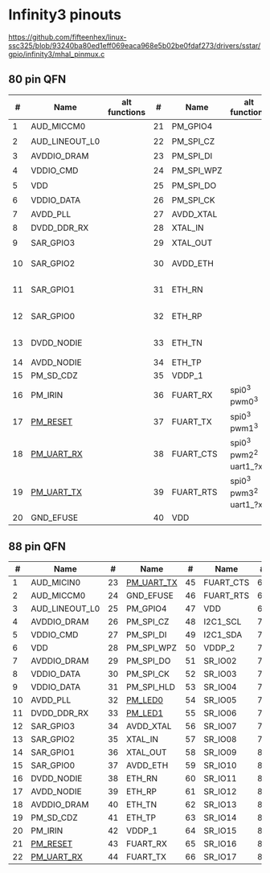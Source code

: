 # Infinity3 pinouts

https://github.com/fifteenhex/linux-ssc325/blob/93240ba80ed1eff069eaca968e5b02be0fdaf273/drivers/sstar/gpio/infinity3/mhal_pinmux.c

## 80 pin QFN

| #  | Name                                         | alt functions    | #  | Name       | alt functions                                          | #  | Name     | alt functions        | #  | Name                                               | alt functions                           |
|----|----------------------------------------------|------------------|----|------------|--------------------------------------------------------|----|----------|----------------------|----|----------------------------------------------------|-----------------------------------------|
| 1  | AUD_MICCM0                                   |                  | 21 | PM_GPIO4   |                                                        | 41 | I2C1_SCL | i2c1_scl<sup>1</sup> | 61 | VDD                                                |                                         |
| 2  | AUD_LINEOUT_L0                               |                  | 22 | PM_SPI_CZ  |                                                        | 42 | I2C1_SDA | i2c1_sda<sup>1</sup> | 62 | VDDP_3                                             |                                         |
| 3  | AVDDIO_DRAM                                  |                  | 23 | PM_SPI_DI  |                                                        | 43 | VDDP_2   |                      | 63 | [SPI0_CZ](../ip/commonpins.md#spi0_cz)<sup>1</sup> | pwm4<sup>2</sup>                        |
| 4  | VDDIO_CMD                                    |                  | 24 | PM_SPI_WPZ |                                                        | 44 | SR_IO02  |                      | 64 | [SPI0_CK](../ip/commonpins.md#spi0_ck)<sup>1</sup> | pwm5<sup>2</sup>                        |
| 5  | VDD                                          |                  | 25 | PM_SPI_DO  |                                                        | 45 | SR_IO03  |                      | 65 | [SPI0_DI](../ip/commonpins.md#spi0_di)<sup>1</sup> | pwm6<sup>2</sup>                        |
| 6  | VDDIO_DATA                                   |                  | 26 | PM_SPI_CK  |                                                        | 46 | SR_IO04  |                      | 66 | [SPI0_DO](../ip/commonpins.md#spi0_d0)<sup>1</sup> | pwm7<sup>2</sup>                        |
| 7  | AVDD_PLL                                     |                  | 27 | AVDD_XTAL  |                                                        | 47 | SR_IO05  |                      | 67 | VDD                                                |                                         |
| 8  | DVDD_DDR_RX                                  |                  | 28 | XTAL_IN    |                                                        | 48 | SR_IO06  |                      | 68 | SD_CLK                                             | sdio_sd_clk<sup>1</sup>                 |
| 9  | SAR_GPIO3                                    |                  | 29 | XTAL_OUT   |                                                        | 49 | SR_IO07  |                      | 69 | SD_CMD                                             | sdio_sd_cmd<sup>1</sup>                 |
| 10 | SAR_GPIO2                                    |                  | 30 | AVDD_ETH   |                                                        | 50 | SR_IO08  |                      | 70 | SD_D0                                              | sdio_sd_d0<sup>1</sup> spi1<sup>3</sup> |
| 11 | SAR_GPIO1                                    |                  | 31 | ETH_RN     |                                                        | 51 | SR_IO09  |                      | 71 | SD_D1                                              | sdio_sd_d1<sup>1</sup> spi1<sup>3</sup> |
| 12 | SAR_GPIO0                                    |                  | 32 | ETH_RP     |                                                        | 52 | SR_IO10  |                      | 72 | SD_D2                                              | sdio_sd_d2<sup>1</sup> spi1<sup>3</sup> |
| 13 | DVDD_NODIE                                   |                  | 33 | ETH_TN     |                                                        | 53 | SR_IO11  |                      | 73 | SD_D3                                              | sdio_sd_d3<sup>1</sup> spi1<sup>3</sup> |
| 14 | AVDD_NODIE                                   |                  | 34 | ETH_TP     |                                                        | 54 | SR_IO12  |                      | 74 | AVDD_USB                                           |                                         |
| 15 | PM_SD_CDZ                                    |                  | 35 | VDDP_1     |                                                        | 55 | SR_IO13  |                      | 75 | USB_DM                                             |                                         |
| 16 | PM_IRIN                                      |                  | 36 | FUART_RX   | spi0<sup>3</sup> pwm0<sup>3</sup>                      | 56 | SR_IO14  |                      | 76 | USB_DP                                             |                                         |
| 17 | [PM_RESET](../ip/commonpins.md#pm_reset)     |                  | 37 | FUART_TX   | spi0<sup>3</sup> pwm1<sup>3</sup>                      | 57 | SR_IO15  |                      | 77 | AVDD_AUD                                           |                                         |
| 18 | [PM_UART_RX](../ip/commonpins.md#pm_uart_rx) |                  | 38 | FUART_CTS  | spi0<sup>3</sup> pwm2<sup>2</sup> uart1_?x<sup>2</sup> | 58 | SR_IO16  |                      | 78 | AUD_VAG                                            |                                         |
| 19 | [PM_UART_TX](../ip/commonpins.md#pm_uart_tx) |                  | 39 | FUART_RTS  | spi0<sup>3</sup> pwm3<sup>2</sup> uart1_?x<sup>2</sup> | 59 | SR_IO17  |                      | 79 | AUD_VRM_ADC                                        |                                         |
| 20 | GND_EFUSE                                    |                  | 40 | VDD        |                                                        | 60 | VDD      |                      | 80 | AUD_MICIN0                                         |                                         |

## 88 pin QFN

| #  | Name                                         | #  | Name                                         | #  | Name      | #  | Name                             |
|----|----------------------------------------------|----|----------------------------------------------|----|-----------|----|----------------------------------|
| 1  | AUD_MICIN0                                   | 23 | [PM_UART_TX](../ip/commonpins.md#pm_uart_tx) | 45 | FUART_CTS | 67 | VDD                              |
| 2  | AUD_MICCM0                                   | 24 | GND_EFUSE                                    | 46 | FUART_RTS | 68 | VDD                              |
| 3  | AUD_LINEOUT_L0                               | 25 | PM_GPIO4                                     | 47 | VDD       | 69 | VDDP_3                           |
| 4  | AVDDIO_DRAM                                  | 26 | PM_SPI_CZ                                    | 48 | I2C1_SCL  | 70 | SPI0_CZ                          |
| 5  | VDDIO_CMD                                    | 27 | PM_SPI_DI                                    | 49 | I2C1_SDA  | 71 | SPI0_CK                          |
| 6  | VDD                                          | 28 | PM_SPI_WPZ                                   | 50 | VDDP_2    | 72 | SPI0_DI                          |
| 7  | AVDDIO_DRAM                                  | 29 | PM_SPI_DO                                    | 51 | SR_IO02   | 73 | SPI0_DO                          |
| 8  | VDDIO_DATA                                   | 30 | PM_SPI_CK                                    | 52 | SR_IO03   | 74 | [PWM0](../ip/commonpins.md#pwm0) |
| 9  | VDDIO_DATA                                   | 31 | PM_SPI_HLD                                   | 53 | SR_IO04   | 75 | [PWM1](../ip/commonpins.md#pwm1) |
| 10 | AVDD_PLL                                     | 32 | [PM_LED0](../ip/commonpins.md#pm_led0)       | 54 | SR_IO05   | 76 | VDD                              |
| 11 | DVDD_DDR_RX                                  | 33 | [PM_LED1](../ip/commonpins.md#pm_led1)       | 55 | SR_IO06   | 77 | SD_CLK                           |
| 12 | SAR_GPIO3                                    | 34 | AVDD_XTAL                                    | 56 | SR_IO07   | 78 | SD_CMD                           |
| 13 | SAR_GPIO2                                    | 35 | XTAL_IN                                      | 57 | SR_IO08   | 79 | SD_D0                            |
| 14 | SAR_GPIO1                                    | 36 | XTAL_OUT                                     | 58 | SR_IO09   | 80 | SD_D1                            |
| 15 | SAR_GPIO0                                    | 37 | AVDD_ETH                                     | 59 | SR_IO10   | 81 | SD_D2                            |
| 16 | DVDD_NODIE                                   | 38 | ETH_RN                                       | 60 | SR_IO11   | 82 | SD_D3                            |
| 17 | AVDD_NODIE                                   | 39 | ETH_RP                                       | 61 | SR_IO12   | 83 | AVDD_USB                         |
| 18 | AVDDIO_DRAM                                  | 40 | ETH_TN                                       | 62 | SR_IO13   | 84 | USB_DM                           |
| 19 | PM_SD_CDZ                                    | 41 | ETH_TP                                       | 63 | SR_IO14   | 85 | USB_DP                           |
| 20 | PM_IRIN                                      | 42 | VDDP_1                                       | 64 | SR_IO15   | 86 | AVDD_AUD                         |
| 21 | [PM_RESET](../ip/commonpins.md#pm_reset)     | 43 | FUART_RX                                     | 65 | SR_IO16   | 87 | AUD_VAG                          |
| 22 | [PM_UART_RX](../ip/commonpins.md#pm_uart_rx) | 44 | FUART_TX                                     | 66 | SR_IO17   | 88 | AUD_VRM_ADC                      |

